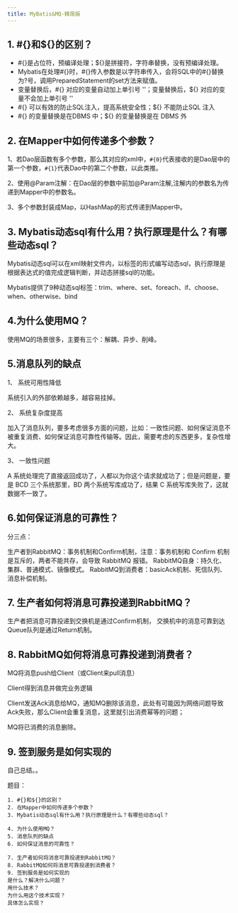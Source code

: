 ```yaml
---
title: MyBatis&MQ-精简版
---
```


## 1. #{}和${}的区别？

- \#{}是占位符，预编译处理；${}是拼接符，字符串替换，没有预编译处理。
- Mybatis在处理#{}时，#{}传入参数是以字符串传入，会将SQL中的#{}替换为?号，调用PreparedStatement的set方法来赋值。
- 变量替换后，#{} 对应的变量自动加上单引号 ''；变量替换后，${} 对应的变量不会加上单引号 ''
- \#{} 可以有效的防止SQL注入，提高系统安全性；${} 不能防止SQL 注入
- \#{} 的变量替换是在DBMS 中；${} 的变量替换是在 DBMS 外

## 2. 在Mapper中如何传递多个参数？

1、若Dao层函数有多个参数，那么其对应的xml中，`#{0}`代表接收的是Dao层中的第一个参数，`#{1}`代表Dao中的第二个参数，以此类推。

2、使用@Param注解：在Dao层的参数中前加@Param注解,注解内的参数名为传递到Mapper中的参数名。

3、多个参数封装成Map，以HashMap的形式传递到Mapper中。

## 3. Mybatis动态sql有什么用？执行原理是什么？有哪些动态sql？

Mybatis动态sql可以在xml映射文件内，以标签的形式编写动态sql，执行原理是根据表达式的值完成逻辑判断，并动态拼接sql的功能。

Mybatis提供了9种动态sql标签：trim、where、set、foreach、if、choose、when、otherwise、bind

## 4.为什么使用MQ？

使用MQ的场景很多，主要有三个：解耦、异步、削峰。

## 5.消息队列的缺点

1、 系统可用性降低

系统引入的外部依赖越多，越容易挂掉。

2、 系统复杂度提高

加入了消息队列，要多考虑很多方面的问题，比如：一致性问题、如何保证消息不被重复消费、如何保证消息可靠性传输等。因此，需要考虑的东西更多，复杂性增大。

3、 一致性问题

A 系统处理完了直接返回成功了，人都以为你这个请求就成功了；但是问题是，要是 BCD 三个系统那里，BD 两个系统写库成功了，结果 C 系统写库失败了，这就数据不一致了。

## 6.如何保证消息的可靠性？

分三点：

生产者到RabbitMQ：事务机制和Confirm机制，注意：事务机制和 Confirm 机制是互斥的，两者不能共存，会导致 RabbitMQ 报错。
RabbitMQ自身：持久化、集群、普通模式、镜像模式。
RabbitMQ到消费者：basicAck机制、死信队列、消息补偿机制。

## 7. 生产者如何将消息可靠投递到RabbitMQ？

生产者把消息可靠投递到交换机是通过Confirm机制，
交换机中的消息可靠到达Queue队列是通过Return机制。

## 8. RabbitMQ如何将消息可靠投递到消费者？

MQ将消息push给Client（或Client来pull消息）

Client得到消息并做完业务逻辑

Client发送Ack消息给MQ，通知MQ删除该消息，此处有可能因为网络问题导致Ack失败，那么Client会重复消息，这里就引出消费幂等的问题；

MQ将已消费的消息删除。

## 9. 签到服务是如何实现的

自己总结。。

题目：

``` shell
1. #{}和${}的区别？
2. 在Mapper中如何传递多个参数？
3. Mybatis动态sql有什么用？执行原理是什么？有哪些动态sql？

4. 为什么使用MQ？
5. 消息队列的缺点
6. 如何保证消息的可靠性？

7. 生产者如何将消息可靠投递到RabbitMQ？
8. RabbitMQ如何将消息可靠投递到消费者？
9. 签到服务是如何实现的
是什么？解决什么问题？
用什么技术？
为什么用这个技术实现？
具体怎么实现？
```
